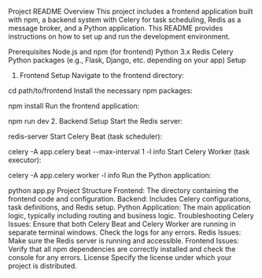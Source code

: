 Project README
Overview
This project includes a frontend application built with npm, a backend system with Celery for task scheduling, Redis as a message broker, and a Python application. This README provides instructions on how to set up and run the development environment.

Prerequisites
Node.js and npm (for frontend)
Python 3.x
Redis
Celery
Python packages (e.g., Flask, Django, etc. depending on your app)
Setup
1. Frontend Setup
Navigate to the frontend directory:


cd path/to/frontend
Install the necessary npm packages:


npm install
Run the frontend application:


npm run dev
2. Backend Setup
Start the Redis server:


redis-server
Start Celery Beat (task scheduler):


celery -A app.celery beat --max-interval 1 -l info
Start Celery Worker (task executor):


celery -A app.celery worker -l info
Run the Python application:


python app.py
Project Structure
Frontend: The directory containing the frontend code and configuration.
Backend: Includes Celery configurations, task definitions, and Redis setup.
Python Application: The main application logic, typically including routing and business logic.
Troubleshooting
Celery Issues: Ensure that both Celery Beat and Celery Worker are running in separate terminal windows. Check the logs for any errors.
Redis Issues: Make sure the Redis server is running and accessible.
Frontend Issues: Verify that all npm dependencies are correctly installed and check the console for any errors.
License
Specify the license under which your project is distributed.
